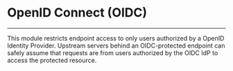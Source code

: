 # OpenID Connect (OIDC)

---

This module restricts endpoint access to only users authorized by a OpenID Identity Provider. Upstream servers behind an OIDC-protected endpoint can safely assume that requests are from users authorized by the OIDC IdP to access the protected resource.

